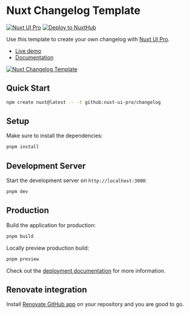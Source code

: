 # Nuxt Changelog Template

[![Nuxt UI Pro](https://img.shields.io/badge/Made%20with-Nuxt%20UI%20Pro-00DC82?logo=nuxt&labelColor=020420)](https://ui.nuxt.com/pro)
[![Deploy to NuxtHub](https://img.shields.io/badge/Deploy%20to-NuxtHub-00DC82?logo=nuxt&labelColor=020420)](https://hub.nuxt.com/new?repo=nuxt-ui-pro/changelog)

Use this template to create your own changelog with [Nuxt UI Pro](https://ui.nuxt.com/pro).

- [Live demo](https://changelog-template.nuxt.dev/)
- [Documentation](https://ui.nuxt.com/getting-started/installation/pro/nuxt)

<a href="https://changelog-template.nuxt.dev/" target="_blank">
  <picture>
    <source media="(prefers-color-scheme: dark)" srcset="https://assets.hub.nuxt.com/eyJ0eXAiOiJKV1QiLCJhbGciOiJIUzI1NiJ9.eyJ1cmwiOiJodHRwczovL3BvcnRmb2xpby10ZW1wbGF0ZS5udXh0LmRldiIsImlhdCI6MTc0NTkzNDczMX0.XDWnQoyVy3XVtKQD6PLQ8RFUwr4yr1QnVwPxRrjCrro.jpg?theme=dark">
    <source media="(prefers-color-scheme: light)" srcset="https://assets.hub.nuxt.com/eyJ0eXAiOiJKV1QiLCJhbGciOiJIUzI1NiJ9.eyJ1cmwiOiJodHRwczovL3BvcnRmb2xpby10ZW1wbGF0ZS5udXh0LmRldiIsImlhdCI6MTc0NTkzNDczMX0.XDWnQoyVy3XVtKQD6PLQ8RFUwr4yr1QnVwPxRrjCrro.jpg?theme=light">
    <img alt="Nuxt Changelog Template" src="https://assets.hub.nuxt.com/eyJ0eXAiOiJKV1QiLCJhbGciOiJIUzI1NiJ9.eyJ1cmwiOiJodHRwczovL3BvcnRmb2xpby10ZW1wbGF0ZS5udXh0LmRldiIsImlhdCI6MTc0NTkzNDczMX0.XDWnQoyVy3XVtKQD6PLQ8RFUwr4yr1QnVwPxRrjCrro.jpg">
  </picture>
</a>

## Quick Start

```bash [Terminal]
npm create nuxt@latest -- -t github:nuxt-ui-pro/changelog
```

## Setup

Make sure to install the dependencies:

```bash
pnpm install
```

## Development Server

Start the development server on `http://localhost:3000`:

```bash
pnpm dev
```

## Production

Build the application for production:

```bash
pnpm build
```

Locally preview production build:

```bash
pnpm preview
```

Check out the [deployment documentation](https://nuxt.com/docs/getting-started/deployment) for more information.

## Renovate integration

Install [Renovate GitHub app](https://github.com/apps/renovate/installations/select_target) on your repository and you are good to go.
